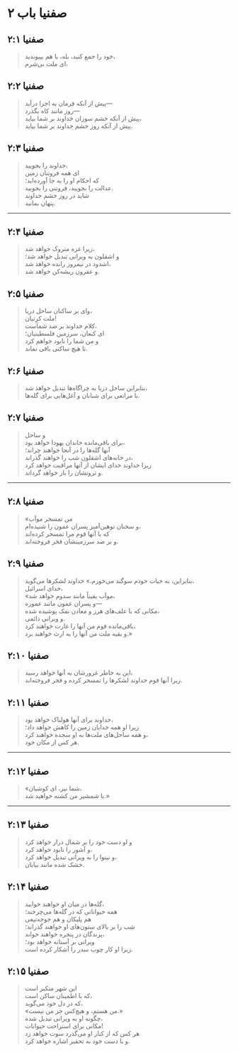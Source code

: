 # صفنیا باب ۲

## صفنیا ۲:۱

> خود را جمع کنید، بله، با هم بپیوندید،  
> ای ملت بی‌شرم،

## صفنیا ۲:۲

> پیش از آنکه فرمان به اجرا درآید—  
> روز مانند کاه بگذرد—  
> پیش از آنکه خشم سوزان خداوند بر شما بیاید،  
> پیش از آنکه روز خشم خداوند بر شما بیاید.

## صفنیا ۲:۳

> خداوند را بجویید،  
> ای همه فروتنان زمین  
> که احکام او را به جا آورده‌اید؛  
> عدالت را بجویید، فروتنی را بجویید.  
> شاید در روز خشم خداوند  
> پنهان بمانید.

---

## صفنیا ۲:۴

> زیرا غزه متروک خواهد شد،  
> و اشقلون به ویرانی تبدیل خواهد شد؛  
> اشدود در نیمروز رانده خواهد شد،  
> و عقرون ریشه‌کن خواهد شد.

## صفنیا ۲:۵

> وای بر ساکنان ساحل دریا،  
> ملت کرِتیان!  
> کلام خداوند بر ضد شماست،  
> ای کنعان، سرزمین فلسطینیان؛  
> و من شما را نابود خواهم کرد  
> تا هیچ ساکنی باقی نماند.

## صفنیا ۲:۶

> بنابراین ساحل دریا به چراگاه‌ها تبدیل خواهد شد،  
> با مراتعی برای شبانان و آغل‌هایی برای گله‌ها.

## صفنیا ۲:۷

> و ساحل  
> برای باقی‌مانده خاندان یهودا خواهد بود،  
> آنها گله‌ها را در آنجا خواهند چراند؛  
> در خانه‌های اشقلون شب را خواهند گذراند،  
> زیرا خداوند خدای ایشان از آنها مراقبت خواهد کرد  
> و ثروتشان را باز خواهد گرداند.

---

## صفنیا ۲:۸

> «من تمسخر موآب  
> و سخنان توهین‌آمیز پسران عمون را شنیده‌ام،  
> که با آنها قوم مرا تمسخر کرده‌اند  
> و بر ضد سرزمینشان فخر فروخته‌اند.

## صفنیا ۲:۹

> بنابراین، به حیات خودم سوگند می‌خورم،» خداوند لشکرها می‌گوید،  
> خدای اسرائیل،  
> «موآب یقیناً مانند سدوم خواهد شد،  
> و پسران عمون مانند عموره—  
> مکانی که با علف‌های هرز و معادن نمک پوشیده شده،  
> و ویرانی دائمی.  
> باقی‌مانده قوم من آنها را غارت خواهند کرد،  
> و بقیه ملت من آنها را به ارث خواهند برد.»

## صفنیا ۲:۱۰

> این به خاطر غرورشان به آنها خواهد رسید،  
> زیرا آنها قوم خداوند لشکرها را تمسخر کرده و فخر فروخته‌اند.

## صفنیا ۲:۱۱

> خداوند برای آنها هولناک خواهد بود،  
> زیرا او همه خدایان زمین را کاهش خواهد داد؛  
> و همه ساحل‌های ملت‌ها به او سجده خواهند کرد،  
> هر کس از مکان خود.

---

## صفنیا ۲:۱۲

> «شما نیز، ای کوشیان،  
> با شمشیر من کشته خواهید شد.»

---

## صفنیا ۲:۱۳

> و او دست خود را بر شمال دراز خواهد کرد  
> و آشور را نابود خواهد کرد،  
> و نینوا را به ویرانی تبدیل خواهد کرد،  
> خشک شده مانند بیابان.

## صفنیا ۲:۱۴

> گله‌ها در میان او خواهند خوابید،  
> همه حیواناتی که در گله‌ها می‌چرخند؛  
> هم پلیکان و هم جوجه‌تیغی  
> شب را بر بالای ستون‌های او خواهند گذراند؛  
> پرندگان در پنجره خواهند خواند،  
> ویرانی بر آستانه خواهد بود؛  
> زیرا او کار چوب سدر را آشکار کرده است.

## صفنیا ۲:۱۵

> این شهر متکبر است  
> که با اطمینان ساکن است،  
> که در دل خود می‌گوید،  
> «من هستم، و هیچ‌کس جز من نیست.»  
> چگونه او به ویرانی تبدیل شده،  
> مکانی برای استراحت حیوانات!  
> هر کس که از کنار او می‌گذرد سوت خواهد زد  
> و با دست خود به تحقیر اشاره خواهد کرد.
